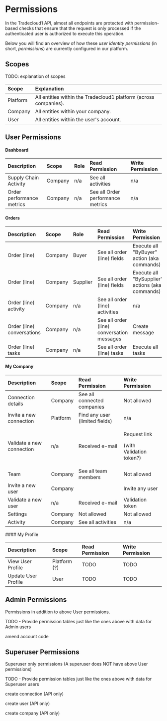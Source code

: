 # Permissions

In the Tradecloud1 API, almost all endpoints are protected with permission-based checks that ensure that the request is only processed if the authenticated user is authorized to execute this operation.

Below you will find an overview of how these _user identity permissions_ \(in short, _permissions_\) are currently configured in our platform.

## Scopes

TODO: explanation of scopes

| Scope | Explanation |
| :--- | :--- |
| Platform | All entities within the Tradecloud1 platform \(across companies\). |
| Company | All entities within your company. |
| User | All entities within the user's account. |

## User Permissions

#### Dashboard

| Description | Scope | Role | Read Permission | Write Permission |
| :--- | :--- | :--- | :--- | :--- |
| Supply Chain Activity | Company | n/a | See all activities | n/a |
| Order performance metrics | Company | n/a | See all Order performance metrics | n/a |

#### Orders

| Description | Scope | Role | Read Permission | Write Permission |
| :--- | :--- | :--- | :--- | :--- |
| Order \(line\) | Company | Buyer | See all order \(line\) fields | Execute all "ByBuyer" action \(aka commands\) |
| Order \(line\) | Company | Supplier | See all order \(line\) fields | Execute all "BySupplier" actions \(aka commands\) |
| Order \(line\) activity | Company | n/a | See all order \(line\) activities | n/a |
| Order \(line\) conversations | Company | n/a | See all order \(line\) conversation messages | Create message |
| Order \(line\) tasks | Company | n/a | See all order \(line\) tasks | Execute all tasks |

#### My Company

<table>
  <thead>
    <tr>
      <th style="text-align:left">Description</th>
      <th style="text-align:left">Scope</th>
      <th style="text-align:left">Read Permission</th>
      <th style="text-align:left">Write Permission</th>
    </tr>
  </thead>
  <tbody>
    <tr>
      <td style="text-align:left">Connection details</td>
      <td style="text-align:left">Company</td>
      <td style="text-align:left">See all connected companies</td>
      <td style="text-align:left">Not allowed</td>
    </tr>
    <tr>
      <td style="text-align:left">Invite a new connection</td>
      <td style="text-align:left">Platform</td>
      <td style="text-align:left">Find any user (limited fields)</td>
      <td style="text-align:left">n/a</td>
    </tr>
    <tr>
      <td style="text-align:left">Validate a new connection</td>
      <td style="text-align:left">n/a</td>
      <td style="text-align:left">Received e-mail</td>
      <td style="text-align:left">
        <p>Request link</p>
        <p>(with Validation token?)</p>
      </td>
    </tr>
    <tr>
      <td style="text-align:left">Team</td>
      <td style="text-align:left">Company</td>
      <td style="text-align:left">See all team members</td>
      <td style="text-align:left">Not allowed</td>
    </tr>
    <tr>
      <td style="text-align:left">Invite a new user</td>
      <td style="text-align:left">Company</td>
      <td style="text-align:left"></td>
      <td style="text-align:left">Invite any user</td>
    </tr>
    <tr>
      <td style="text-align:left">Validate a new user</td>
      <td style="text-align:left">n/a</td>
      <td style="text-align:left">Received e-mail</td>
      <td style="text-align:left">Validation token</td>
    </tr>
    <tr>
      <td style="text-align:left">Settings</td>
      <td style="text-align:left">Company</td>
      <td style="text-align:left">Not allowed</td>
      <td style="text-align:left">Not allowed</td>
    </tr>
    <tr>
      <td style="text-align:left">Activity</td>
      <td style="text-align:left">Company</td>
      <td style="text-align:left">See all activities</td>
      <td style="text-align:left">n/a</td>
    </tr>
  </tbody>
</table>#### My Profile

| Description | Scope | Read Permission | Write Permission |
| :--- | :--- | :--- | :--- |
| View User Profile | Platform \(?\) | TODO | TODO |
| Update User Profile | User | TODO | TODO |

## Admin Permissions

Permissions in addition to above User permissions.

TODO - Provide permission tables just like the ones above with data for Admin users





amend account code 



## Superuser Permissions

Superuser only permissions \(A superuser does NOT have above User permissions\)

TODO - Provide permission tables just like the ones above with data for Superuser users

create connection \(API only\)

create user \(API only\)

create company \(API only\)



